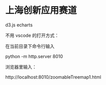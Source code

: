 # 上海创新应用赛道
d3.js echarts

不用 vscode 的打开方式：

在当前目录下命令行输入

python -m http.server 8010

浏览器里输入：

http://localhost:8010/zoomableTreemap1.html